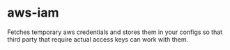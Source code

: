 # aws-iam
Fetches temporary aws credentials and stores them in your configs so that third party that require actual access keys can work with them.
